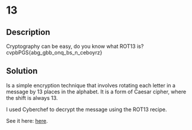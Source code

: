 # 13
## Description
Cryptography can be easy, do you know what ROT13 is? cvpbPGS{abg_gbb_onq_bs_n_ceboyrz}

## Solution
Is a simple encryption technique that involves rotating each letter in a message by 13 places in the alphabet. It is a form of Caesar cipher, where the shift is always 13.

I used Cyberchef to decrypt the message using the ROT13 recipe.

See it here: [here](https://gchq.github.io/CyberChef/#recipe=ROT13(true,true,false,13)&input=Y3ZwYlBHU3thYmdfZ2JiX29ucV9ic19uX2NlYm95cnp9).
